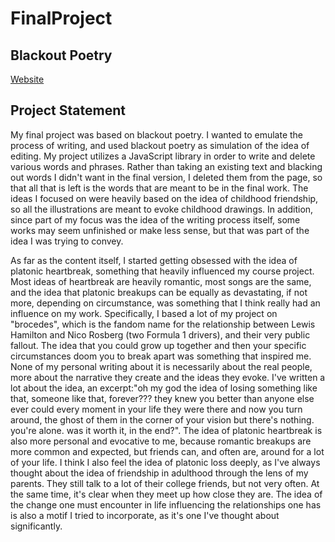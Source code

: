 # FinalProject
## Blackout Poetry
[Website](https://clarissafurtado7.github.io/FinalProject/index.html)
## Project Statement
My final project was based on blackout poetry. I wanted to emulate the process of writing, and used blackout poetry as simulation of the idea of editing. My project utilizes a JavaScript library in order to write and delete various words and phrases. Rather than taking an existing text and blacking out words I didn't want in the final version, I deleted them from the page, so that all that is left is the words that are meant to be in the final work. The ideas I focused on were heavily based on the idea of childhood friendship, so all the illustrations are meant to evoke childhood drawings. In addition, since part of my focus was the idea of the writing process itself, some works may seem unfinished or make less sense, but that was part of the idea I was trying to convey. 

As far as the content itself, I started getting obsessed with the idea of platonic heartbreak, something that heavily influenced my course project. Most ideas of heartbreak are heavily romantic, most songs are the same, and the idea that platonic breakups can be equally as devastating, if not more, depending on circumstance, was something that I think really had an influence on my work. Specifically, I based a lot of my project on "brocedes", which is the fandom name for the relationship between Lewis Hamilton and Nico Rosberg (two Formula 1 drivers), and their very public fallout. The idea that you could grow up together and then your specific circumstances doom you to break apart was something that inspired me. None of my personal writing about it is necessarily about the real people, more about the narrative they create and the ideas they evoke. I've written a lot about the idea, an excerpt:"oh my god the idea of losing something like that, someone like that, forever??? they knew you better than anyone else ever could every moment in your life they were there and now you turn around, the ghost of them in the corner of your vision but there's nothing. you're alone. was it worth it, in the end?". The idea of platonic heartbreak is also more personal and evocative to me, because romantic breakups are more common and expected, but friends can, and often are, around for a lot of your life. I think I also feel the idea of platonic loss deeply, as I've always thought about the idea of friendship in adulthood through the lens of my parents. They still talk to a lot of their college friends, but not very often. At the same time, it's clear when they meet up how close they are. The idea of the change one must encounter in life influencing the relationships one has is also a motif I tried to incorporate, as it's one I've thought about significantly.
